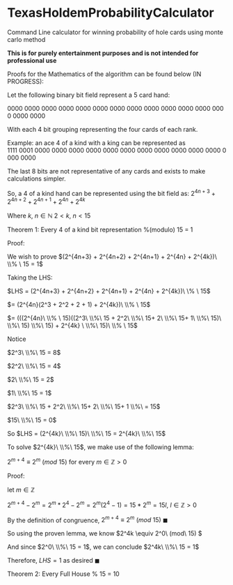 # TexasHoldemProbabilityCalculator
Command Line calculator for winning probability of hole cards using monte carlo method

**This is for purely entertainment purposes and is not intended for professional use**


Proofs for the Mathematics of the algorithm can be found below (IN PROGRESS):

Let the following binary bit field represent a 5 card hand:

$0000\ 0000\ 0000\ 0000\ 0000\ 0000\ 0000\ 0000\ 0000\ 0000\ 0000\ 0000\ 0000\ 0000\ 0000$

With each 4 bit grouping representing the four cards of each rank.

Example: an ace 4 of a kind with a king can be represented as  $1111\ 0001\ 0000\ 0000\ 0000\ 0000\ 0000\ 0000\ 0000\ 0000\ 0000\ 0000\ 0000\ 0000\ 0000$

The last 8 bits are not representative of any cards and exists to make calculations simpler.

So, a 4 of a kind hand can be represented using the bit field as:
$2^{4n+3} + 2^{4n+2} + 2^{4n+1} + 2^{4n} + 2^{4k}$

Where $k,\ n \in \mathbb{N}\ 2 < k,\ n < 15$

Theorem 1: Every 4 of a kind bit representation %(modulo) 15 = 1

Proof:

We wish to prove $(2^{4n+3} + 2^{4n+2} + 2^{4n+1} + 2^{4n} + 2^{4k})\ \\% \ 15 = 1$

Taking the LHS:

$LHS = (2^{4n+3} + 2^{4n+2} + 2^{4n+1} + 2^{4n} + 2^{4k})\ \\% \ 15\$

$= (2^{4n}(2^3 + 2^2 + 2 + 1) + 2^{4k})\  \\% \  15$

$= (((2^{4n}\  \\% \ 15)((2^3\ \\%\ 15 + 2^2\ \\%\ 15+ 2\ \\%\ 15+ 1\ \\%\ 15)\ \\%\ 15) \\%\ 15) + 2^{4k} \ \\%\ 15)\  \\% \  15$

Notice

$2^3\ \\%\ 15 = 8$

$2^2\ \\%\ 15 = 4$

$2\ \\%\ 15 = 2$

$1\ \\%\ 15 = 1$

$2^3\ \\%\ 15 + 2^2\ \\%\ 15+ 2\ \\%\ 15+ 1 \\%\ = 15$

$15\ \\%\ 15 = 0$

So $LHS = (2^{4k}\ \\%\ 15)\ \\%\ 15 = 2^{4k}\ \\%\ 15$

To solve $2^{4k}\ \\%\ 15$, we make use of the following lemma:

$2^{m+4} \equiv 2^m\ (mod\ 15)$ for every $m \in \mathbb{Z} > 0$

Proof:

let $m \in \mathbb{Z}$

$2^{m+4} - 2^m = 2^m*2^4 - 2^m = 2^m(2^4-1) = 15 * 2^m = 15l,\ l \in \mathbb{Z} > 0$

By the definition of congruence, $2^{m+4} \equiv 2^m\ (mod\ 15)\ \blacksquare$

So using the proven lemma, we know $2^4k \equiv 2^0\ (mod\ 15) $

And since $2^0\ \\%\ 15 = 1$, we can conclude $2^4k\ \\%\ 15 = 1$

Therefore, $LHS = 1$ as desired $\blacksquare$

Theorem 2: Every Full House % 15 = 10




